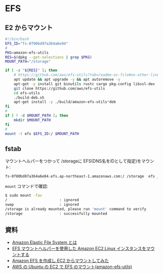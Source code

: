 # EFS

## E2 からマウント

```bash
#!/bin/bash
EFS_ID="fs-0f90bd97a364a6e94"
#
PKG=amazon-efs-utils
RES=$(dpkg --get-selections | grep $PKG)
MOUNT_PATH="/storage"

if [ -z "${RES}" ]; then
    # https://github.com/aws/efs-utils?tab=readme-ov-file#on-other-linux-distributions
    apt update && apt upgrade -y && apt autoremove -y
    apt-get -y install git binutils rustc cargo pkg-config libssl-dev
    git clone https://github.com/aws/efs-utils
    cd efs-utils
    ./build-deb.sh
    apt-get install -y ./build/amazon-efs-utils*deb
fi
#
if [ ! -d $MOUNT_PATH ]; then
    mkdir $MOUNT_PATH
fi
#
mount -t efs $EFS_ID:/ $MOUNT_PATH
```

## fstab

マウントヘルパーをつかって /storageに EFS(DNS名をIDとして指定)をマウント:

```txt
fs-0f80bd87a364a6e84.efs.ap-northeast-1.amazonaws.com:/ /storage  efs _netdev 0 0
```

`mount` コマンドで確認:

```bash
$ sudo mount -fav
/                        : ignored
swap                     : ignored
/storage is already mounted, please run 'mount' command to verify
/storage                 : successfully mounted
```

## 資料

- [Amazon Elastic File System とは](https://docs.aws.amazon.com/ja_jp/efs/latest/ug/whatisefs.html)
- [EFS マウントヘルパーを使用した Amazon EC2 Linux インスタンスをマウントする](https://docs.aws.amazon.com/ja_jp/efs/latest/ug/mounting-fs-mount-helper-ec2-linux.html)
- [Amazon EFS を作成し EC2 からマウントしてみた](https://engineers.weddingpark.co.jp/amazon-efs/)
- [AWS の Ubuntu の EC2 で EFS のマウント(amazon-efs-utils)](https://qiita.com/momomo_rimoto/items/16c2fb959bc36eba1f11)
